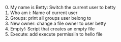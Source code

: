 0. My name is Betty: Switch the current user to betty
1. Who am i: Name of current user
2. Groups: print all groups user belong to
3. New owner: change a file owner to user betty
4. Empty!: Script that creates an empty file
5. Execute: add execute permissiin to hello file
